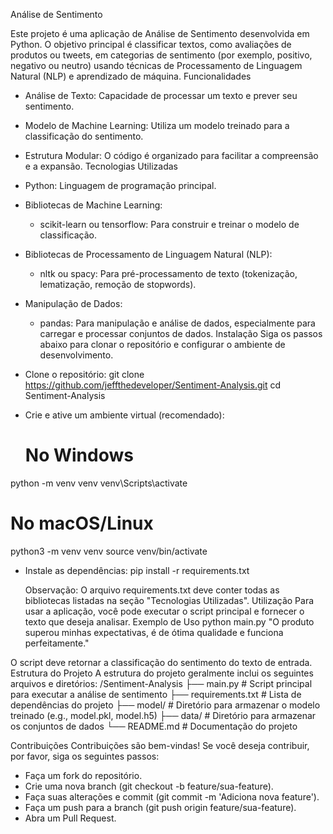 Análise de Sentimento

Este projeto é uma aplicação de Análise de Sentimento desenvolvida em Python. O objetivo principal é classificar textos, como avaliações de produtos ou tweets, em categorias de sentimento (por exemplo, positivo, negativo ou neutro) usando técnicas de Processamento de Linguagem Natural (NLP) e aprendizado de máquina.
Funcionalidades
 * Análise de Texto: Capacidade de processar um texto e prever seu sentimento.
 * Modelo de Machine Learning: Utiliza um modelo treinado para a classificação do sentimento.
 * Estrutura Modular: O código é organizado para facilitar a compreensão e a expansão.
Tecnologias Utilizadas
 * Python: Linguagem de programação principal.
 * Bibliotecas de Machine Learning:
   * scikit-learn ou tensorflow: Para construir e treinar o modelo de classificação.
 * Bibliotecas de Processamento de Linguagem Natural (NLP):
   * nltk ou spacy: Para pré-processamento de texto (tokenização, lematização, remoção de stopwords).
 * Manipulação de Dados:
   * pandas: Para manipulação e análise de dados, especialmente para carregar e processar conjuntos de dados.
Instalação
Siga os passos abaixo para clonar o repositório e configurar o ambiente de desenvolvimento.
 * Clone o repositório:
   git clone https://github.com/jeffthedeveloper/Sentiment-Analysis.git
cd Sentiment-Analysis

 * Crie e ative um ambiente virtual (recomendado):
   # No Windows
python -m venv venv
venv\Scripts\activate

# No macOS/Linux
python3 -m venv venv
source venv/bin/activate

 * Instale as dependências:
   pip install -r requirements.txt

   Observação: O arquivo requirements.txt deve conter todas as bibliotecas listadas na seção "Tecnologias Utilizadas".
Utilização
Para usar a aplicação, você pode executar o script principal e fornecer o texto que deseja analisar.
Exemplo de Uso
python main.py "O produto superou minhas expectativas, é de ótima qualidade e funciona perfeitamente."

O script deve retornar a classificação do sentimento do texto de entrada.
Estrutura do Projeto
A estrutura do projeto geralmente inclui os seguintes arquivos e diretórios:
/Sentiment-Analysis
├── main.py             # Script principal para executar a análise de sentimento
├── requirements.txt    # Lista de dependências do projeto
├── model/              # Diretório para armazenar o modelo treinado (e.g., model.pkl, model.h5)
├── data/               # Diretório para armazenar os conjuntos de dados
└── README.md           # Documentação do projeto

Contribuições
Contribuições são bem-vindas! Se você deseja contribuir, por favor, siga os seguintes passos:
 * Faça um fork do repositório.
 * Crie uma nova branch (git checkout -b feature/sua-feature).
 * Faça suas alterações e commit (git commit -m 'Adiciona nova feature').
 * Faça um push para a branch (git push origin feature/sua-feature).
 * Abra um Pull Request.
